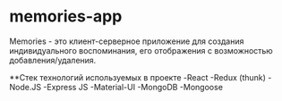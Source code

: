 # memories-app

Memories - это клиент-серверное приложение для создания индивидуального воспоминания, его отображения с возможностью добавления/удаления.

**Стек технологий используемых в проекте
-React
-Redux (thunk)
-Node.JS
-Express JS
-Material-UI
-MongoDB
-Mongoose
